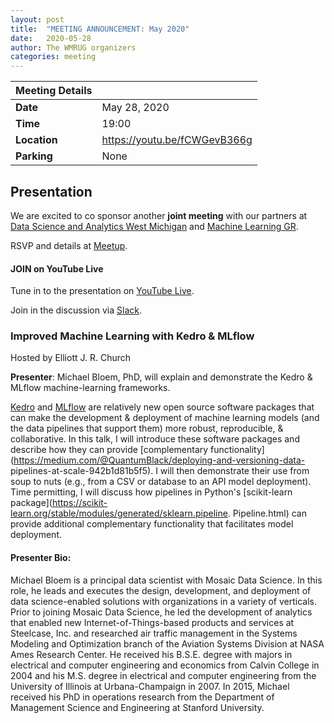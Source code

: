 ```yaml
---
layout: post
title:  "MEETING ANNOUNCEMENT: May 2020"
date:   2020-05-28
author: The WMRUG organizers
categories: meeting
---
```


| Meeting Details           ||
|:-----------|:--------------|
|**Date**    |May 28, 2020|
|**Time**    |19:00          |
|**Location**|https://youtu.be/fCWGevB366g
|**Parking** |None|

## Presentation

We are excited to co sponsor another **joint meeting** with our partners at
[Data Science and Analytics West Michigan](https://www.meetup.com/Data-Science-and-Analytics-West-Michigan/events/269166865/)
and  [Machine Learning GR](https://www.meetup.com/GRAIML/).

RSVP and details at [Meetup](https://www.meetup.com/Data-Science-and-Analytics-West-Michigan/events/270553236/).

#### JOIN on YouTube Live

Tune in to the presentation on [YouTube Live](https://youtu.be/fCWGevB366g).

Join in the discussion via [Slack](https://join.slack.com/t/bdieventsworkspace/shared_invite/zt-en211de9-6NnNMMCpZvGElZPcSK6UFQ).

### Improved Machine Learning with Kedro & MLflow

Hosted by
Elliott J. R. Church

__Presenter__: Michael Bloem, PhD, will explain and demonstrate the Kedro & MLflow
machine-learning frameworks.


[Kedro](https://kedro.readthedocs.io/en/latest/index.html) and 
[MLflow](https://www.mlflow.org/docs/latest/index.html) are relatively new open
source software packages that can make the development & deployment of
machine learning models (and the data pipelines that support them) more
robust, reproducible, & collaborative. In this talk, I will introduce
these software packages and describe how they can provide 
[complementary functionality](https://medium.com/@QuantumBlack/deploying-and-versioning-data-
pipelines-at-scale-942b1d81b5f5). I will then demonstrate their use from
soup to nuts (e.g., from a CSV or database to an API model deployment).
Time permitting, I will discuss how pipelines in Python's [scikit-learn
package](https://scikit-learn.org/stable/modules/generated/sklearn.pipeline.
Pipeline.html) can provide additional complementary functionality that
facilitates model deployment.

#### Presenter Bio:

Michael Bloem is a principal data scientist with Mosaic Data Science. In
this role, he leads and executes the design, development, and deployment
of data science-enabled solutions with organizations in a variety of
verticals. Prior to joining Mosaic Data Science, he led the development
of analytics that enabled new Internet-of-Things-based products and
services at Steelcase, Inc. and researched air traffic management in the
Systems Modeling and Optimization branch of the Aviation Systems
Division at NASA Ames Research Center. He received his B.S.E. degree
with majors in electrical and computer engineering and economics from
Calvin College in 2004 and his M.S. degree in electrical and computer
engineering from the University of Illinois at Urbana-Champaign in 2007.
In 2015, Michael received his PhD in operations research from the
Department of Management Science and Engineering at Stanford University.
